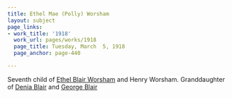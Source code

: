 ```yaml
---
title: Ethel Mae (Polly) Worsham
layout: subject
page_links:
- work_title: '1918'
  work_url: pages/works/1918
  page_title: Tuesday, March  5, 1918
  page_anchor: page-440

---
```

<p>Seventh child of <a href='../subjects/7231' title='Ethel Worsham'>Ethel Blair Worsham</a> and Henry Worsham.  Granddaughter of <a href='../subjects/129' title='Denia Blair'>Denia Blair</a> and <a href='../subjects/101' title='George Blair'>George Blair</a></p>